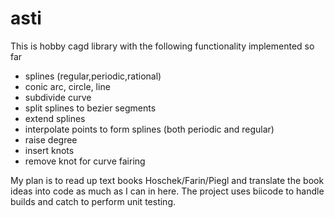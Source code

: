 # asti
This is hobby cagd library with the following functionality implemented so far
- splines (regular,periodic,rational)
- conic arc, circle, line
- subdivide curve
- split splines to bezier segments
- extend splines
- interpolate points to form splines (both periodic and regular)
- raise degree
- insert knots
- remove knot for curve fairing

My plan is to read up text books Hoschek/Farin/Piegl and translate the book ideas into code as much as I can in here.
The project uses biicode to handle builds and catch to perform unit testing.




